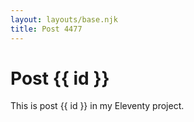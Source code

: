 ```yaml
---
layout: layouts/base.njk
title: Post 4477
---
```


# Post {{ id }}

This is post {{ id }} in my Eleventy project.
